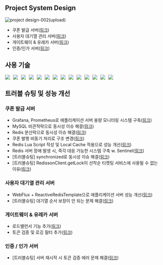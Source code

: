 ## Project System Design
![project design-002(upload)](https://github.com/user-attachments/assets/4e325496-c330-4164-a7ff-cd68d1797212)

- 쿠폰 발급 서버([링크]())
- 사용자 대기열 관리 서버([링크]())
- 게이트웨이 & 유레카 서버([링크]())
- 인증/인가 서버([링크]())

## 사용 기술
<div style="display: flex; flex-wrap: wrap; gap: 10px;">
    <img src="https://img.shields.io/badge/java-007396?style=flat-square&logo=java&logoColor=white">
    <img src="https://img.shields.io/badge/SpringBoot-6DB33F?style=flat-square&logo=Spring&logoColor=white">
    <img src="https://img.shields.io/badge/MySQL-4479A1?style=flat-square&logo=MySQL&logoColor=white">
    <img src="https://img.shields.io/badge/Docker-2496ED?style=flat-square&logo=Docker&logoColor=white">
    <img src="https://img.shields.io/badge/Redis-red?style=flat-square">
    <img src="https://img.shields.io/badge/Grafana-red?style=flat-square">
    <img src="https://img.shields.io/badge/Prometheus-orange?style=flat-square">
    <img src="https://img.shields.io/badge/Locust-yellow?style=flat-square">
    <img src="https://img.shields.io/badge/Spring Data JPA-6DB33F?style=flat-square">
    <img src="https://img.shields.io/badge/Spring WebFlux-6DB33F?style=flat-square">
    <img src="https://img.shields.io/badge/Spring Cloud Gateway-6DB33F?style=flat-square">
    <img src="https://img.shields.io/badge/Spring Cloud Netflix-6DB33F?style=flat-square">
    <img src="https://img.shields.io/badge/Spring Authorization Server-6DB33F?style=flat-square">
    <img src="https://img.shields.io/badge/Spring Security-6DB33F?style=flat-square">
</div>

## 트러블 슈팅 및 성능 개선
### 쿠폰 발급 서버
- Grafana, Prometheus로 애플리케이션 서버 용량 모니터링 시스템 구축([링크](https://velog.io/@shinnybest/%EB%B6%80%ED%95%98-%ED%85%8C%EC%8A%A4%ED%8A%B8%EB%A1%9C-%EC%95%A0%ED%94%8C%EB%A6%AC%EC%BC%80%EC%9D%B4%EC%85%98-%EC%84%9C%EB%B2%84%EC%9D%98-%EC%9E%84%EA%B3%84%EC%B9%98%EB%A5%BC-%ED%99%95%EC%9D%B8%ED%95%98%EA%B3%A0-%EC%8B%B6%EC%96%B4%EC%9A%94))
- MySQL 비관적락으로 동시성 이슈 해결([링크](https://velog.io/@shinnybest/MySQL-InnoDB-Repeatable-Read-Row-Lock-PESSIMISTICWRITE))
- Redis 분산락으로 동시성 이슈 해결([링크](https://velog.io/@shinnybest/Redis-%EB%B6%84%EC%82%B0%EB%9D%BD%EC%9C%BC%EB%A1%9C-%EB%8F%99%EC%8B%9C%EC%84%B1-%EC%9D%B4%EC%8A%88%EB%A5%BC-%ED%95%B4%EA%B2%B0%ED%96%88%EC%A7%80%EB%A7%8C-%EC%97%AC%EC%A0%84%ED%9E%88-%EB%AC%B8%EC%A0%9C%EB%8A%94-%EB%82%A8%EC%95%84%EC%9E%88%EB%8B%A4))
- 쿠폰 발행 비동기 처리로 구조 변경([링크](https://velog.io/@shinnybest/%EC%BF%A0%ED%8F%B0-%EB%B0%9C%ED%96%89%EC%9D%80-%EB%B9%84%EB%8F%99%EA%B8%B0-%EC%B2%98%EB%A6%AC%EB%90%98%EB%8F%84%EB%A1%9D-%EC%8B%9C%EC%8A%A4%ED%85%9C-%EC%84%A4%EA%B3%84%EB%A5%BC-%EC%83%88%EB%A1%9C-%ED%95%B4%EB%B3%B4%EA%B8%B0))
- Redis Lua Script 작성 및 Local Cache 적용으로 성능 개선([링크](https://velog.io/@shinnybest/Lua-Script-in-Redis-Local-Cache-%EA%B4%80%EB%A6%AC%EB%A5%BC-%ED%86%B5%ED%95%9C-%EC%84%B1%EB%8A%A5-%EA%B0%9C%EC%84%A0))
- Redis 서버 장애 발생 시, 즉각 대응 가능한 시스템 구축 w. Sentinel([링크](https://velog.io/@shinnybest/Redis-Primary-Replica%EC%99%80-Sentinel%EB%A1%9C-%EC%9E%A5%EC%95%A0%EC%97%90%EB%8F%84-%EB%8C%80%EC%9D%91%EA%B0%80%EB%8A%A5%ED%95%9C-%EC%8B%9C%EC%8A%A4%ED%85%9C-%EA%B5%AC%EC%B6%95%ED%95%98%EA%B8%B0))
- [트러블슈팅] synchronized로 동시성 이슈 해결([링크](https://velog.io/@shinnybest/Troubleshooting-%EC%BF%A0%ED%8F%B0-%EB%B0%9C%EA%B8%89-%EB%82%B4%EC%97%AD%EC%9D%B4-%EC%98%88%EC%83%81%EB%B3%B4%EB%8B%A4-%EB%8D%94-%EB%A7%8E%EC%9D%B4-%EC%8C%93%EC%97%AC%EC%9E%88%EC%8A%B5%EB%8B%88%EB%8B%A4))
- [트러블슈팅] RedissonClient.getLock이 선착순 티켓팅 서비스에 사용될 수 없는 이유([링크](https://velog.io/@shinnybest/non-fair-locking-%EB%B9%84%EA%B3%B5%EC%A0%95-%EB%9D%BD))

### 사용자 대기열 관리 서버
- WebFlux + ReactiveRedisTemplate으로 애플리케이션 서버 성능 개선([링크](https://velog.io/@shinnybest/Spring-WebFlux%EB%A1%9C-%EC%95%A0%ED%94%8C%EB%A6%AC%EC%BC%80%EC%9D%B4%EC%85%98-%EC%84%9C%EB%B2%84%EC%9D%98-%EC%B2%98%EB%A6%AC-%EC%84%B1%EB%8A%A5%EC%9D%84-%EB%86%92%EC%9D%B4%EA%B8%B0))
- [트러블슈팅] 대기열 순서 보장이 안 되는 문제 해결([링크](https://velog.io/@shinnybest/Redis-sorted-set-timestamp-score))

### 게이트웨이 & 유레카 서버
- 로드밸런서 기능 추가([링크](https://velog.io/@shinnybest/Gateway-%EC%84%9C%EB%B2%84%EC%99%80-%EC%84%9C%EB%B9%84%EC%8A%A4-%EC%9D%B8%EC%8A%A4%ED%84%B4%EC%8A%A4-scale-out-%EC%8B%9C%EB%8F%84))
- 토큰 검증 및 로깅 필터 추가([링크](https://velog.io/@shinnybest/MSA-LB-w.-Eureka-Client-tmt0xb2x))

### 인증 / 인가 서버
- [트러블슈팅] 서버 재시작 시 토큰 검증 에러 문제 해결([링크](https://velog.io/@shinnybest/Auth-%EC%84%9C%EB%B2%84-%EC%9E%AC%EC%8B%9C%EC%9E%91-%EC%8B%9C-%ED%86%A0%ED%81%B0-%EA%B2%80%EC%A6%9D-%EC%8B%A4%ED%8C%A8-%ED%95%B4%EA%B2%B0-w.-Keytool))